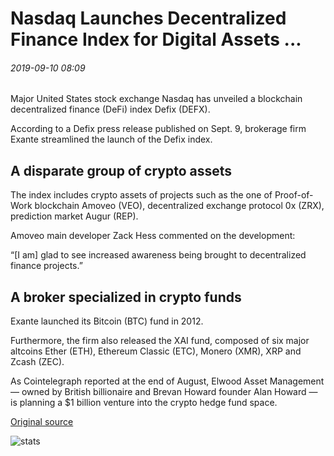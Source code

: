 # Nasdaq Launches Decentralized Finance Index for Digital Assets ...

###### 2019-09-10 08:09

Major United States stock exchange Nasdaq has unveiled a blockchain decentralized finance (DeFi) index Defix (DEFX).

According to a Defix press release published on Sept. 9, brokerage firm Exante streamlined the launch of the Defix index.

## A disparate group of crypto assets

The index includes crypto assets of projects such as the one of Proof-of-Work blockchain Amoveo (VEO), decentralized exchange protocol 0x (ZRX), prediction market Augur (REP).

Amoveo main developer Zack Hess commented on the development:

“\[I am\] glad to see increased awareness being brought to decentralized finance projects.”

## A broker specialized in crypto funds

Exante launched its Bitcoin (BTC) fund in 2012.

Furthermore, the firm also released the XAI fund, composed of six major altcoins Ether (ETH), Ethereum Classic (ETC), Monero (XMR), XRP and Zcash (ZEC).

As Cointelegraph reported at the end of August, Elwood Asset Management — owned by British billionaire and Brevan Howard founder Alan Howard — is planning a $1 billion venture into the crypto hedge fund space.

[Original source](https://cointelegraph.com/news/nasdaq-launches-decentralized-finance-index-for-digital-assets)

![stats](https://c.statcounter.com/11760860/0/a89fa40b/1/ "stats")